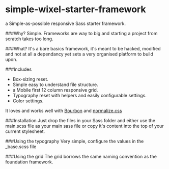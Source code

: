 simple-wixel-starter-framework
==============================

a Simple-as-possible responsive Sass starter framework.

###Why?
Simple. Frameworks are way to big and starting a project from scratch takes too long.

###What?
It's a bare basics framework, it's meant to be hacked, modified and not at all a dependancy yet sets a very organised platform to build upon.

###Includes
* Box-sizing reset.
* Simple easy to understand file structure.
* a Mobile first 12 column responsive grid.
* Typography reset with helpers and easily configurable settings.
* Color settings.

It loves and works well with [Bourbon](http://bourbon.io/) and [normalize.css](http://necolas.github.io/normalize.css/)

###Installation
Just drop the files in your Sass folder and either use the main.scss file as your main sass file or copy it's content into the top of your current stylesheet.

###Using the typography
Very simple, configure the values in the _base.scss file

###Using the grid
The grid borrows the same naming convention as the foundation framework.
